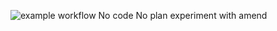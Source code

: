 ![example workflow](https://github.com/github/docs/actions/workflows/test.yml/badge.svg)
No code No plan
experiment with amend
